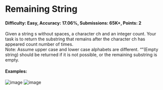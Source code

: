 # Remaining String
#### Difficulty: Easy, Accuracy: 17.06%, Submissions: 65K+, Points: 2
Given a string s without spaces, a character ch and an integer count. Your task is to return the substring that remains after the character ch has appeared count number of times.
<br>Note:  Assume upper case and lower case alphabets are different. “”(Empty string) should be returned if it is not possible, or the remaining substring is empty.

#### Examples:
![image](https://github.com/user-attachments/assets/8c4fd834-7ab9-4985-96e8-a04e9e81702f)
![image](https://github.com/user-attachments/assets/a2ce19ca-b23f-4ca4-8473-21d91a654be4)
